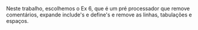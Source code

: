 Neste trabalho, escolhemos o Ex 6, que é um pré processador que remove comentários, expande include's e define's e remove as linhas, tabulações e espaços.
